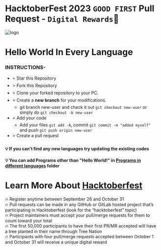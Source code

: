 # HacktoberFest 2023 `GOOD FIRST` Pull Request - `Digital Rewards`🎉

![logo](https://github.com/TYehan/HacktoberFest2023-Beginners/assets/85949077/ce246261-4112-4d72-a98e-4017ccc6e5a6)

# Hello World In Every Language
### INSTRUCTIONS-

- ⭐ Star this Repository
- ⭐ Fork this Repository
- ⭐ Clone your forked repository to your PC.
- ⭐ Create a <b>new branch</b> for your modifications.
    - git branch new-user and check it out ```git checkout new-user``` or simply do ```git checkout -b new-user```
- ⭐ Add your code
    -  Add your files ```git add -A```, commit ```git commit -m "added myself"``` and push ```git push origin new-user```
- ⭐ Create a pull request

#### 💡 If you can't find any new languages try updating the existing codes 
#### 💡 You can add Programs other than "Hello World!" in [Programs in different languages](https://github.com/TYehan/HacktoberFest2023-Beginners/tree/main/Programs%20in%20different%20languages) folder

# Learn More About [Hacktoberfest](https://hacktoberfest.com/)
🔥 Register anytime between September 26 and October 31 <br>
🔥 Pull requests can be made in any GitHub or GitLab hosted project that’s participating in Hacktoberfest (look for the “hacktoberfest” topic)<br>
🔥 Project maintainers must accept your pull/merge requests for them to count toward your total<br>
🔥 The first 50,000 participants to have their first PR/MR accepted will have a tree planted in their name through Tree Nation<br>
🔥 Participants with four pull/merge requests accepted between October 1 and October 31 will receive a unique digital reward<br>

